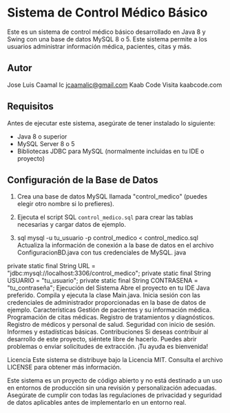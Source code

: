 # Sistema de Control Médico Básico

Este es un sistema de control médico básico desarrollado en Java 8 y Swing con una base de datos MySQL 8 o 5. Este sistema permite a los usuarios administrar información médica, pacientes, citas y más.

## Autor
Jose Luis Caamal Ic
jcaamalic@gmail.com
Kaab Code
Visita kaabcode.com

## Requisitos

Antes de ejecutar este sistema, asegúrate de tener instalado lo siguiente:

- Java 8 o superior
- MySQL Server 8 o 5
- Bibliotecas JDBC para MySQL (normalmente incluidas en tu IDE o proyecto)

## Configuración de la Base de Datos

1. Crea una base de datos MySQL llamada "control_medico" (puedes elegir otro nombre si lo prefieres).
2. Ejecuta el script SQL `control_medico.sql` para crear las tablas necesarias y cargar datos de ejemplo.

3. sql
mysql -u tu_usuario -p control_medico < control_medico.sql
Actualiza la información de conexión a la base de datos en el archivo ConfiguracionBD.java con tus credenciales de MySQL.
java

private static final String URL = "jdbc:mysql://localhost:3306/control_medico";
private static final String USUARIO = "tu_usuario";
private static final String CONTRASENA = "tu_contraseña";
Ejecución del Sistema
Abre el proyecto en tu IDE Java preferido.
Compila y ejecuta la clase Main.java.
Inicia sesión con las credenciales de administrador proporcionadas en la base de datos de ejemplo.
Características
Gestión de pacientes y su información médica.
Programación de citas médicas.
Registro de tratamientos y diagnósticos.
Registro de médicos y personal de salud.
Seguridad con inicio de sesión.
Informes y estadísticas básicas.
Contribuciones
Si deseas contribuir al desarrollo de este proyecto, siéntete libre de hacerlo. Puedes abrir problemas o enviar solicitudes de extracción. ¡Tu ayuda es bienvenida!

Licencia
Este sistema se distribuye bajo la Licencia MIT. Consulta el archivo LICENSE para obtener más información.

Este sistema es un proyecto de código abierto y no está destinado a un uso en entornos de producción sin una revisión y personalización adecuadas. Asegúrate de cumplir con todas las regulaciones de privacidad y seguridad de datos aplicables antes de implementarlo en un entorno real.